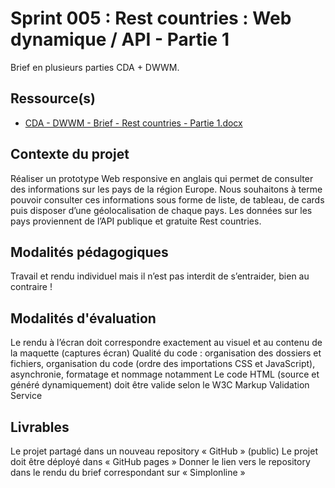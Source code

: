 # Sprint 005 : Rest countries : Web dynamique / API - Partie 1

Brief en plusieurs parties CDA + DWWM.

## Ressource(s)

- [CDA - DWWM - Brief - Rest countries - Partie 1.docx](https://simplonline-v3-prod.s3.eu-west-3.amazonaws.com/media/file/docx/b2dabe80-6c5b-4ede-a04b-6a18e23f1486.docx)

## Contexte du projet

Réaliser un prototype Web responsive en anglais qui permet de consulter des informations sur les pays de la région Europe. Nous souhaitons à terme pouvoir consulter ces informations sous forme de liste, de tableau, de cards puis disposer d’une géolocalisation de chaque pays. Les données sur les pays proviennent de l’API publique et gratuite Rest countries.

## Modalités pédagogiques

Travail et rendu individuel mais il n’est pas interdit de s’entraider, bien au contraire !

## Modalités d'évaluation

Le rendu à l’écran doit correspondre exactement au visuel et au contenu de la maquette (captures écran) Qualité du code : organisation des dossiers et fichiers, organisation du code (ordre des importations CSS et JavaScript), asynchronie, formatage et nommage notamment Le code HTML (source et généré dynamiquement) doit être valide selon le W3C Markup Validation Service

## Livrables

Le projet partagé dans un nouveau repository « GitHub » (public)
Le projet doit être déployé dans « GitHub pages »
Donner le lien vers le repository dans le rendu du brief correspondant sur « Simplonline »
